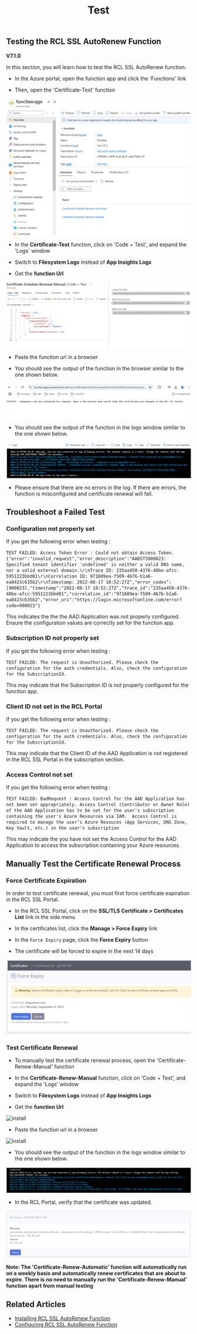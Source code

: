 ﻿---
title: Test
description: Testing the RCL SSL AutoRenew Function
parent: AutoRenew Function
nav_order: 3
---

## Testing the RCL SSL AutoRenew Function
**V7.1.0**

In this section, you will learn how to test the RCL SSL AutoRenew function. 

- In the Azure portal, open the function app and click the 'Functions' link

- Then, open the 'Certificate-Test' function

![install](../images/autorenew_test/func.PNG)

- In the **Certificate-Test** function, click on 'Code + Test', and expand the 'Logs' window

- Switch to **Filesystem Logs** instead of **App Insights Logs**

- Get the **function Url**

![install](../images/autorenew_test/func2.PNG)

- Paste the function url in a browser

- You should see the output of the function in the browser similar to the one shown below. 

![install](../images/autorenew_test/func3.PNG)

- You should see the output of the function in the logs window similar to the one shown below.

![install](../images/autorenew_test/func4.png)

- Please ensure that there are no errors in the log. If there are errors, the function is misconfigured and certificate renewal will fail.

## Troubleshoot a Failed Test

### Configuration not properly set

If you get the following error when testing :

```
TEST FAILED: Access Token Error : Could not obtain Access Token. {"error":"invalid_request","error_description":"AADSTS900023: Specified tenant identifier 'undefined' is neither a valid DNS name, nor a valid external domain.\r\nTrace ID: 235aa450-4376-40be-afcc-5951223bbd01\r\nCorrelation ID: 971609ea-f509-4676-b1a6-ea8423c635b2\r\nTimestamp: 2022-08-17 18:52:27Z","error_codes":[900023],"timestamp":"2022-08-17 18:52:27Z","trace_id":"235aa450-4376-40be-afcc-5951223bbd01","correlation_id":"971609ea-f509-4676-b1a6-ea8423c635b2","error_uri":"https://login.microsoftonline.com/error?code=900023"}
```

This indicates the the the AAD Application was not properly configured. Ensure the configuration values are correctly set for the function app.

### Subscription ID not properly set

If you get the following error when testing :

```
TEST FAILED: The request is Unauthorized. Please check the configuration for the auth credentials. Also, check the configuration for the SubscriptionId.
```

This may indicate that the Subscription ID is not properly configured for the function app.

### Client ID not set in the RCL Portal

If you get the following error when testing :

```
TEST FAILED: The request is Unauthorized. Please check the configuration for the auth credentials. Also, check the configuration for the SubscriptionId.
```

This may indicate that the Client ID of the AAD Application is not registered in the RCL SSL Portal in the subscription section.

### Access Control not set

If you get the following error when testing :

```
TEST FAILED: BadRequest : Access Control for the AAD Application has not been set appropriately. Access Control (Contributor or Owner Role) of the AAD Application has to be set for the user's subscription containing the user's Azure Resources via IAM.  Access Control is required to manage the user’s Azure Resouces (App Services, DNS Zone, Key Vault, etc.) in the user's subscription
```

This may indicate the you have not set the Access Control for the AAD Application to access the subscription containing your Azure resources.


## Manually Test the Certificate Renewal Process

### Force Certificate Expiration

In order to test certificate renewal, you must first force certificate expiration in the RCL SSL Portal.

- In the RCL SSL Portal, click on the **SSL/TLS Certificate > Certificates List** link in the side menu

- In the certificates list, click the **Manage > Force Expiry** link

- In the ``Force Expiry`` page, click the **Force Expiry** button

- The certificate will be forced to expire in the next 14 days

![Force Expiry](../images/http_autorenew/force-expiry.png)

### Test Certificate Renewal

 - To manually test the certificate renewal process, open the 'Certificate-Renew-Manual' function

- In the **Certificate-Renew-Manual** function, click on 'Code + Test', and expand the 'Logs' window

- Switch to **Filesystem Logs** instead of **App Insights Logs**

- Get the **function Url**

![install](../images/autorenew_test/certificate-renew.png)


- Paste the function url in a browser

![install](../images/autorenew_test/certificate-renew-2.png)

- You should see the output of the function in the logs window similar to the one shown below.

![install](../images/autorenew_test/certificate-renew-3.png)

- In the RCL Portal, verify that the certificate was updated.

![install](../images/autorenew_test/certificate-renew-4.png)

**Note: The 'Certificate-Renew-Automatic' function will automatically run on a weekly basis and automatically renew certificates that are about to expire. There is no need to manually run the 'Certificate-Renew-Manual' function apart from manual testing**

## Related Articles

- [Installing RCL SSL AutoRenew Function](./installation.md)
- [Configuring RCL SSL AutoRenew Function](./configure.md)






